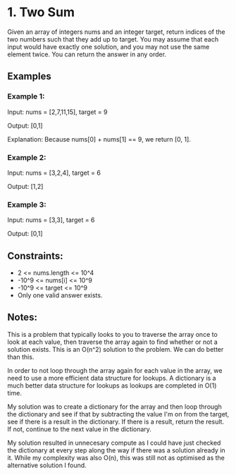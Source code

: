 # 1. Two Sum
Given an array of integers nums and an integer target, return indices of the two numbers such that they add up to target.
You may assume that each input would have exactly one solution, and you may not use the same element twice.
You can return the answer in any order.

## Examples
### Example 1:
Input: nums = [2,7,11,15], target = 9

Output: [0,1]

Explanation: Because nums[0] + nums[1] == 9, we return [0, 1].

### Example 2:
Input: nums = [3,2,4], target = 6

Output: [1,2]

### Example 3:
Input: nums = [3,3], target = 6

Output: [0,1]
 

## Constraints:
* 2 <= nums.length <= 10^4
* -10^9 <= nums[i] <= 10^9
* -10^9 <= target <= 10^9
* Only one valid answer exists.


## Notes:

This is a problem that typically looks to you to traverse the array once to look at each value, then traverse the array again to find whether or not a solution exists. This is an O(n^2) solution to the problem. We can do better than this. 

In order to not loop through the array again for each value in the array, we need to use a more efficient data structure for lookups. A dictionary is a much better data structure for lookups as lookups are completed in O(1) time.

My solution was to create a dictionary for the array and then loop through the dictionary and see if that by subtracting the value I'm on from the target, see if there is a result in the dictionary. If there is a result, return the result. If not, continue to the next value in the dictionary.

My solution resulted in unnecesary compute as I could have just checked the dictionary at every step along the way if there was a solution already in it. While my complexity was also O(n), this was still not as optimised as the alternative solution I found.
